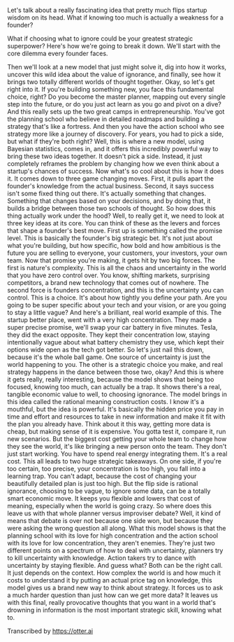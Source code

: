 Let's talk about a really fascinating idea that pretty much flips startup wisdom on its head. What if knowing too much is actually a weakness for a founder? 

What if choosing what to ignore could be your greatest strategic superpower? Here's how we're going to break it down. We'll start with the core dilemma every founder faces. 

Then we'll look at a new model that just might solve it, dig into how it works, uncover this wild idea about the value of ignorance, and finally, see how it brings two totally different worlds of thought together. Okay, so let's get right into it. If you're building something new, you face this fundamental choice, right? Do you become the master planner, mapping out every single step into the future, or do you just act learn as you go and pivot on a dive? And this really sets up the two great camps in entrepreneurship. You've got the planning school who believe in detailed roadmaps and building a strategy that's like a fortress. And then you have the action school who see strategy more like a journey of discovery. For years, you had to pick a side, but what if they're both right? Well, this is where a new model, using Bayesian statistics, comes in, and it offers this incredibly powerful way to bring these two ideas together. It doesn't pick a side. Instead, it just completely reframes the problem by changing how we even think about a startup's chances of success. Now what's so cool about this is how it does it. It comes down to three game changing moves. First, it pulls apart the founder's knowledge from the actual business. Second, it says success isn't some fixed thing out there. It's actually something that changes. Something that changes based on your decisions, and by doing that, it builds a bridge between those two schools of thought. So how does this thing actually work under the hood? Well, to really get it, we need to look at three key ideas at its core. You can think of these as the levers and forces that shape a founder's best move. First up is something called the promise level. This is basically the founder's big strategic bet. It's not just about what you're building, but how specific, how bold and how ambitious is the future you are selling to everyone, your customers, your investors, your own team. Now that promise you're making, it gets hit by two big forces. The first is nature's complexity. This is all the chaos and uncertainty in the world that you have zero control over. You know, shifting markets, surprising competitors, a brand new technology that comes out of nowhere. The second force is founders concentration, and this is the uncertainty you can control. This is a choice. It's about how tightly you define your path. Are you going to be super specific about your tech and your vision, or are you going to stay a little vague? And here's a brilliant, real world example of this. The startup better place, went with a very high concentration. They made a super precise promise, we'll swap your car battery in five minutes. Tesla, they did the exact opposite. They kept their concentration low, staying intentionally vague about what battery chemistry they use, which kept their options wide open as the tech got better. So let's just nail this down, because it's the whole ball game. One source of uncertainty is just the world happening to you. The other is a strategic choice you make, and real strategy happens in the dance between those two, okay? And this is where it gets really, really interesting, because the model shows that being too focused, knowing too much, can actually be a trap. It shows there's a real, tangible economic value to well, to choosing ignorance. The model brings in this idea called the rational meaning construction costs. I know it's a mouthful, but the idea is powerful. It's basically the hidden price you pay in time and effort and resources to take in new information and make it fit with the plan you already have. Think about it this way, getting more data is cheap, but making sense of it is expensive. You gotta test it, compare it, run new scenarios. But the biggest cost getting your whole team to change how they see the world, it's like bringing a new person onto the team. They don't just start working. You have to spend real energy integrating them. It's a real cost. This all leads to two huge strategic takeaways. On one side, if you're too certain, too precise, your concentration is too high, you fall into a learning trap. You can't adapt, because the cost of changing your beautifully detailed plan is just too high. But the flip side is rational ignorance, choosing to be vague, to ignore some data, can be a totally smart economic move. It keeps you flexible and lowers that cost of meaning, especially when the world is going crazy. So where does this leave us with that whole planner versus improviser debate? Well, it kind of means that debate is over not because one side won, but because they were asking the wrong question all along. What this model shows is that the planning school with its love for high concentration and the action school with its love for low concentration, they aren't enemies. They're just two different points on a spectrum of how to deal with uncertainty, planners try to kill uncertainty with knowledge. Action takers try to dance with uncertainty by staying flexible. And guess what? Both can be the right call. It just depends on the context. How complex the world is and how much it costs to understand it by putting an actual price tag on knowledge, this model gives us a brand new way to think about strategy. It forces us to ask a much harder question than just how can we get more data? It leaves us with this final, really provocative thoughts that you want in a world that's drowning in information is the most important strategic skill, knowing what to.

Transcribed by https://otter.ai
